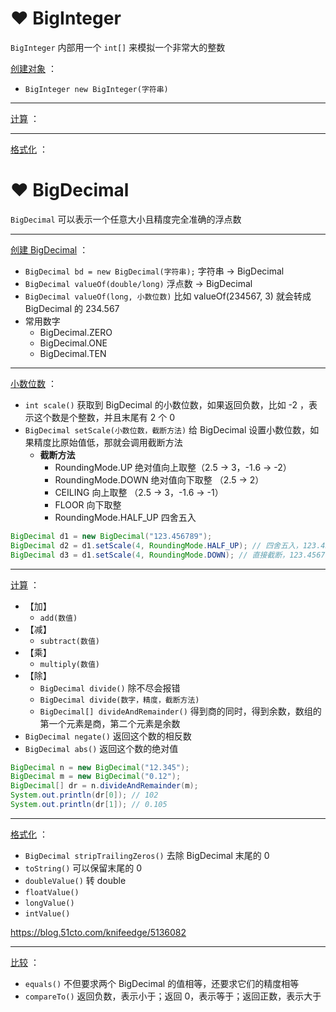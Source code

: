 # ❤ BigInteger
`BigInteger` 内部用一个 `int[]` 来模拟一个非常大的整数

<u>创建对象</u> ：
- `BigInteger new BigInteger(字符串)` 

---

<u>计算</u> ：

---

<u>格式化</u> ：

# ❤ BigDecimal
`BigDecimal` 可以表示一个任意大小且精度完全准确的浮点数

---

<u>创建 BigDecimal</u> ：
- `BigDecimal bd = new BigDecimal(字符串);` 字符串 -> BigDecimal
- `BigDecimal valueOf(double/long)` 浮点数 -> BigDecimal
- `BigDecimal valueOf(long, 小数位数)` 比如 valueOf(234567, 3) 就会转成 BigDecimal 的 234.567
- 常用数字
	- BigDecimal.ZERO 
	- BigDecimal.ONE 
	- BigDecimal.TEN 

---

<u>小数位数</u> ：
- `int scale()` 获取到 BigDecimal 的小数位数，如果返回负数，比如 -2 ，表示这个数是个整数，并且末尾有 2 个 0
- `BigDecimal setScale(小数位数，截断方法)` 给 BigDecimal 设置小数位数，如果精度比原始值低，那就会调用截断方法
	- **截断方法**
		- RoundingMode.UP 绝对值向上取整（2.5 -> 3，-1.6 -> -2）
		- RoundingMode.DOWN 绝对值向下取整 （2.5 -> 2）
		- CEILING 向上取整 （2.5 -> 3，-1.6 -> -1）
		- FLOOR 向下取整
		- RoundingMode.HALF_UP 四舍五入

```java
BigDecimal d1 = new BigDecimal("123.456789");
BigDecimal d2 = d1.setScale(4, RoundingMode.HALF_UP); // 四舍五入，123.4568
BigDecimal d3 = d1.setScale(4, RoundingMode.DOWN); // 直接截断，123.4567
```

---

<u>计算</u> ：
- 【加】
	- `add(数值)` 
- 【减】
	- `subtract(数值)` 
- 【乘】
	- `multiply(数值)` 
- 【除】
	- `BigDecimal divide()` 除不尽会报错
	- `BigDecimal divide(数字，精度，截断方法)` 
	- `BigDecimal[] divideAndRemainder()` 得到商的同时，得到余数，数组的第一个元素是商，第二个元素是余数
- `BigDecimal negate()` 返回这个数的相反数
- `BigDecimal abs()` 返回这个数的绝对值

```java
BigDecimal n = new BigDecimal("12.345");
BigDecimal m = new BigDecimal("0.12");
BigDecimal[] dr = n.divideAndRemainder(m);
System.out.println(dr[0]); // 102
System.out.println(dr[1]); // 0.105
```

---

<u>格式化</u> ：
- `BigDecimal stripTrailingZeros()` 去除 BigDecimal 末尾的 0
- `toString()` 可以保留末尾的 0
- `doubleValue()` 转 double
- `floatValue()` 
- `longValue()` 
- `intValue()` 

https://blog.51cto.com/knifeedge/5136082

---

<u>比较</u> ：
- `equals()` 不但要求两个 BigDecimal 的值相等，还要求它们的精度相等
- `compareTo()` 返回负数，表示小于；返回 0，表示等于；返回正数，表示大于


